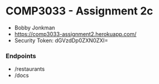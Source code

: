 # COMP3033 - Assignment 2c
- Bobby Jonkman
- https://comp3033-assignment2.herokuapp.com/
- Security Token: dGVzdDp0ZXN0ZXI=

### Endpoints
- /restaurants
- /docs